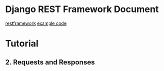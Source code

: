 # Django REST Framework Document

[restframework](http://www.django-rest-framework.org/#quickstart)
[example code](http://duzi077.tistory.com/128)



# Tutorial 



## 2. Requests and Responses
